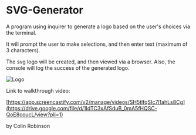 # SVG-Generator

A program using inquirer to generate a logo based on the user's choices via the terminal.

It will prompt the user to make selections, and then enter text (maximum of 3 characters).

The svg logo will be created, and then viewed via a browser.  Also, the console will log the success of the generated logo.

![Logo](https://github.com/Splash1972/SVG-Generator/assets/161398773/116c08d1-2c79-4f08-bb76-d32ff5e20fe5)

Link to walkthrough video:

[https://app.screencastify.com/v2/manage/videos/SH5tlfqSIc7l1ahLs8Cg](https://drive.google.com/file/d/1IdTC3xAfSduB_0mA5fHQSC-QoE8coucL/view?pli=1)

by Colin Robinson


